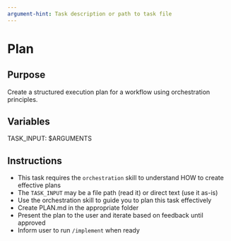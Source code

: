 ```yaml
---
argument-hint: Task description or path to task file
---
```

# Plan

## Purpose

Create a structured execution plan for a workflow using orchestration principles.

## Variables

TASK_INPUT: $ARGUMENTS

## Instructions

- This task requires the `orchestration` skill to understand HOW to create effective plans
- The `TASK_INPUT` may be a file path (read it) or direct text (use it as-is)
- Use the orchestration skill to guide you to plan this task effectively
- Create PLAN.md in the appropriate folder
- Present the plan to the user and iterate based on feedback until approved
- Inform user to run `/implement` when ready
